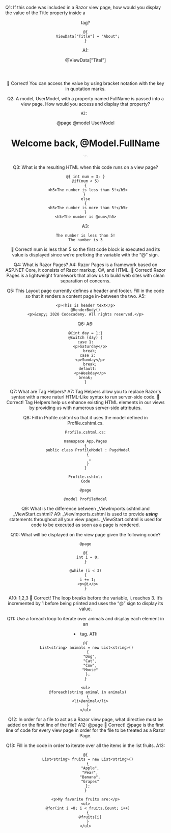 ﻿Q1: If this code was included in a Razor view page, how would you display the value of the Title property inside a <header> tag?
```
@{
  ViewData["Title"] = "About";
}
```
A1: <header>@ViewData["Titel"]</header>
👏 Correct! You can access the value by using bracket notation with the key in quotation marks.

Q2: A model, UserModel, with a property named FullName is passed into a view page. How would you access and display that property?
```
A2: 
```
@page
@model UserModel

<div>
  <h1>Welcome back, @Model.FullName </h1>
</div>
```

Q3: What is the resulting HTML when this code runs on a view page?
```
@{ int num = 3; }
@if(num < 5)
{
  <h5>The number is less than 5!</h5>
} 
else
{
  <h5>The number is more than 5!</h5>
}
<h5>The number is @num</h5>
```

A3: 
```
The number is less than 5!
The number is 3
```
👏 Correct! num is less than 5 so the first code block is executed and its value is displayed since we’re prefixing the variable with the “@” sign.

Q4: What is Razor Pages?
A4: Razor Pages is a framework based on ASP.NET Core, it consists of Razor markup, C#, and HTML.
👏 Correct! Razor Pages is a lightweight framework that allow us to build web sites with clean separation of concerns.

Q5: This Layout page currently defines a header and footer. Fill in the code so that it renders a content page in-between the two.
A5: 
```
<p>This is header text</p>
@RenderBody()
<p>&copy; 2020 Codecademy. All rights reserved.</p>
```

Q6: 
A6:
```
@{int day = 1;}
@switch (day) {
case 1:
    <p>Saturday</p>
    break;
  case 2:
    <p>Sunday</p>
    break;
  default:
    <p>Weekday</p>
break;
}
```

Q7: What are Tag Helpers?
A7: Tag Helpers allow you to replace Razor's syntax with a more naturl HTML-Like syntax to run server-side code.
👏 Correct! Tag Helpers help us enhance existing HTML elements in our views by providing us with numerous server-side attributes.

Q8: Fill in Profile.cshtml so that it uses the model defined in Profile.cshtml.cs.
```
Profile.cshtml.cs:

namespace App.Pages
{
  public class ProfileModel : PageModel
  {
    …
  }
}

Profile.cshtml:
Code

@page

@model ProfileModel
```

Q9: What is the difference between _ViewImports.cshtml and _ViewStart.cshtml?
A9: _ViewImports.cshtml is used to provide ***using*** statements throughout all your view pages.
_ViewStart.cshtml is used for code to be executed as soon as a page is rendered.

Q10: What will be displayed on the view page given the following code?
```
@page

@{
  int i = 0;
}

@while (i < 3)
{
  i += 1;
  <p>@i</p>
}
```
A10: 1,2,3 👏 Correct! The loop breaks before the variable, i, reaches 3. It’s incremented by 1 before being printed and uses the “@” sign to display its value.

Q11: Use a foreach loop to iterate over animals and display each element in an <li> tag.
A11:
```
@{
  List<string> animals = new List<string>() 
  {
    "Dog",
    "Cat",
    "Cow",
    "Mouse"
  };
}

<ul>
  @foreach(string animal in animals)
  {
    <li>@animal</li>
  }
</ul>
```

Q12: In order for a file to act as a Razor view page, what directive must be added on the first line of the file?
A12: @page 👏 Correct! @page is the first line of code for every view page in order for the file to be treated as a Razor Page.

Q13: Fill in the code in order to iterate over all the items in the list fruits.
A13:
```
@{
  List<string> fruits = new List<string>()
  {
    "Apple",
    "Pear",
    "Banana",
    "Grapes"
  };
}

<p>My favorite fruits are:</p>
<ul>
  @for(int i =0; i < fruits.Count; i++)
  {
    @fruits[i]
  }
</ul>
```